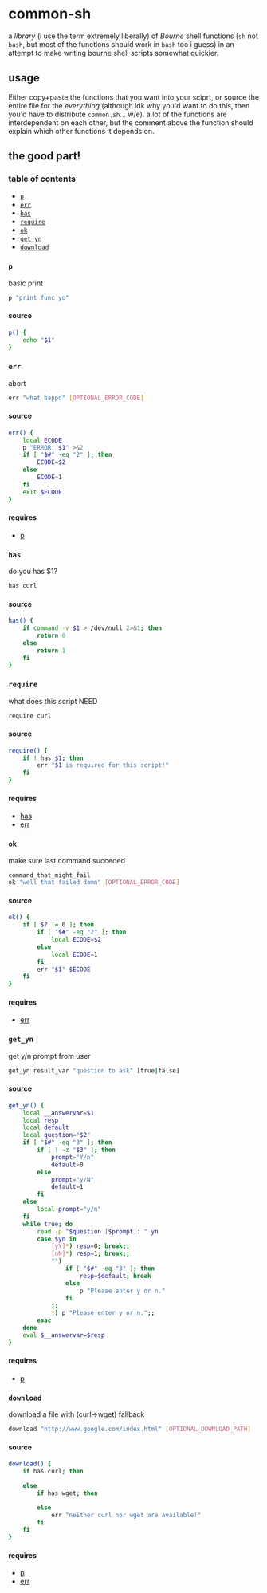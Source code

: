 # common-sh

a *library* (i use the term extremely liberally) of *Bourne* shell functions
(`sh` not `bash`, but most of the functions should work in `bash` too i guess) in
an attempt to make writing bourne shell scripts somewhat quickier.

## usage

Either copy+paste the functions that you want into your sciprt, or source the entire file
for the *everything* (although idk why you'd want to do this, then you'd have to
distribute `common.sh`... w/e). a lot of the functions are interdependent on each other,
but the comment above the function should explain which other functions it depends on.

## the good part!


### table of contents

* [`p`](#p)
* [`err`](#err)
* [`has`](#has)
* [`require`](#require)
* [`ok`](#ok)
* [`get_yn`](#get_yn)
* [`download`](#download)

### `p`

basic print

```sh
p "print func yo"
```

#### source

```sh
p() {
	echo "$1"
}
```



### `err`

abort

```sh
err "what happd" [OPTIONAL_ERROR_CODE]
```

#### source

```sh
err() {
	local ECODE
	p "ERROR: $1" >&2
	if [ "$#" -eq "2" ]; then
		ECODE=$2
	else
		ECODE=1
	fi
	exit $ECODE
}
```



#### requires

* [p](#p)



### `has`

do you has $1?

```sh
has curl
```

#### source

```sh
has() {
	if command -v $1 > /dev/null 2>&1; then
		return 0
	else
		return 1
	fi
}
```



### `require`

what does this script NEED

```sh
require curl
```

#### source

```sh
require() {
	if ! has $1; then
		err "$1 is required for this script!"
	fi
}
```



#### requires

* [has](#has)
* [err](#err)



### `ok`

make sure last command succeded

```sh
command_that_might_fail
ok "well that failed damn" [OPTIONAL_ERROR_CODE]
```

#### source

```sh
ok() {
	if [ $? != 0 ]; then
		if [ "$#" -eq "2" ]; then
			local ECODE=$2
		else
			local ECODE=1
		fi
		err "$1" $ECODE
	fi
}
```



#### requires

* [err](#err)



### `get_yn`

get y/n prompt from user

```sh
get_yn result_var "question to ask" [true|false]
```

#### source

```sh
get_yn() {
	local __answervar=$1
	local resp
	local default
	local question="$2"
	if [ "$#" -eq "3" ]; then
		if [ ! -z "$3" ]; then
			prompt="Y/n"
			default=0
		else
			prompt="y/N"
			default=1
		fi
	else
		local prompt="y/n"
	fi
	while true; do
	    read -p "$question [$prompt]: " yn
	    case $yn in
	        [yY]*) resp=0; break;;
	        [nN]*) resp=1; break;;
			"")
				if [ "$#" -eq "3" ]; then
					resp=$default; break
				else
					p "Please enter y or n."
				fi
			;;
	        *) p "Please enter y or n.";;
	    esac
	done
	eval $__answervar=$resp
}
```



#### requires

* [p](#p)



### `download`

download a file with (curl->wget) fallback

```sh
download "http://www.google.com/index.html" [OPTIONAL_DOWNLOAD_PATH]
```

#### source

```sh
download() {
	if has curl; then

	else
		if has wget; then

		else
			err "neither curl nor wget are available!"
		fi
	fi
}
```



#### requires

* [p](#p)
* [err](#err)

